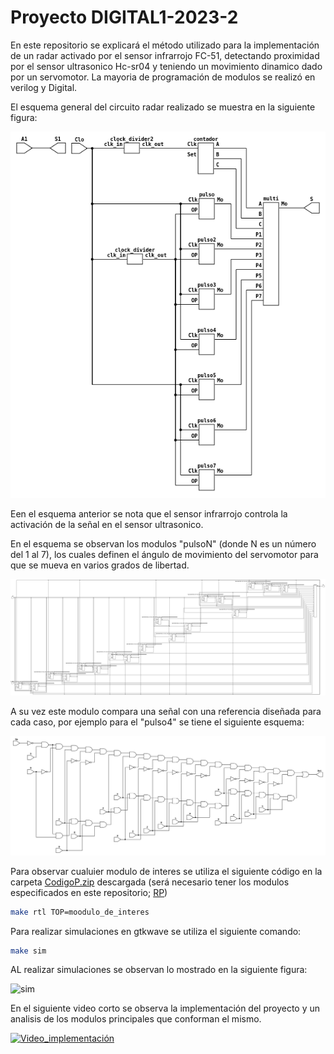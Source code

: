 # Proyecto DIGITAL1-2023-2 
En este repositorio se explicará el método utilizado para la implementación de un radar activado por el sensor infrarrojo FC-51, detectando proximidad por el sensor ultrasonico Hc-sr04 y teniendo un movimiento dinamico dado por un servomotor. La mayoria de programación de modulos se realizó en verilog y Digital.


El esquema general del circuito radar realizado se muestra en la siguiente figura:

![Esquema_general](./Img/mo.png)

Een el esquema anterior se nota que el sensor infrarrojo controla la activación de la señal en el sensor ultrasonico.

En el esquema se observan los modulos "pulsoN" (donde N es un número del 1 al 7), los cuales definen el ángulo de movimiento del servomotor para que se mueva en varios grados de libertad.

![Pulso4](./Img/pulso4.png)

A su vez este modulo compara una señal con una referencia diseñada para cada caso, por ejemplo para el "pulso4" se tiene el siguiente esquema:

![mundo4](./Img/mundo4.png)

Para observar cualuier modulo de interes se utiliza el siguiente código en la carpeta [CodigoP.zip](./CodigoP.zip) descargada (será necesario tener los modulos especificados en este repositorio; [RP](https://github.com/johnnycubides/digital-electronic-1-101/tree/main))

```bash
make rtl TOP=moodulo_de_interes
```

Para realizar simulaciones en gtkwave se utiliza el siguiente comando:


```bash
make sim
```
AL realizar simulaciones se observan lo mostrado en la siguiente figura:

![sim](./Img/simulaciones.png)


En el siguiente video corto se observa la implementación del proyecto y un analisis de los modulos principales que conforman el mismo.

[![Video_implementación](https://img.youtube.com/vi/N9OJL0nyhSQ/0.jpg)](https://www.youtube.com "Implementación proyecto radar 28-11-2023")






